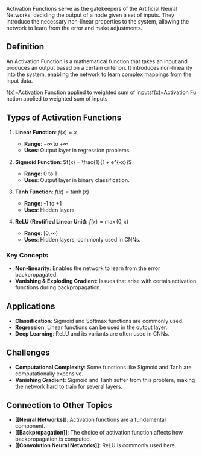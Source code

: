 Activation Functions serve as the gatekeepers of the Artificial Neural Networks, deciding the output of a node given a set of inputs. They introduce the necessary non-linear properties to the system, allowing the network to learn from the error and make adjustments.

## Definition

An Activation Function is a mathematical function that takes an input and produces an output based on a certain criterion. It introduces non-linearity into the system, enabling the network to learn complex mappings from the input data.

f(x)=Activation Function applied to weighted sum of inputsf(x)=Activation Function applied to weighted sum of inputs

## Types of Activation Functions

1. **Linear Function**: $f(x) = x$
    
    - **Range**: $-\infty$ to $+\infty$
    - **Uses**: Output layer in regression problems.
2. **Sigmoid Function**: $f(x) = \frac{1}{1 + e^{-x}}$
    
    - **Range**: 0 to 1
    - **Uses**: Output layer in binary classification.
3. **Tanh Function**: $f(x) = \tanh(x)$
    
    - **Range**: -1 to +1
    - **Uses**: Hidden layers.
4. **ReLU (Rectified Linear Unit)**: $f(x) = \max(0, x)$
    
    - **Range**: $[0, \infty)$
    - **Uses**: Hidden layers, commonly used in CNNs.

### Key Concepts

- **Non-linearity**: Enables the network to learn from the error backpropagated.
- **Vanishing & Exploding Gradient**: Issues that arise with certain activation functions during backpropagation.

## Applications

- **Classification**: Sigmoid and Softmax functions are commonly used.
- **Regression**: Linear functions can be used in the output layer.
- **Deep Learning**: ReLU and its variants are often used in CNNs.

## Challenges

- **Computational Complexity**: Some functions like Sigmoid and Tanh are computationally expensive.
- **Vanishing Gradient**: Sigmoid and Tanh suffer from this problem, making the network hard to train for several layers.

## Connection to Other Topics

- **[[Neural Networks]]**: Activation functions are a fundamental component.
- **[[Backpropagation]]**: The choice of activation function affects how backpropagation is computed.
- **[[Convolution Neural Networks]]**: ReLU is commonly used here.